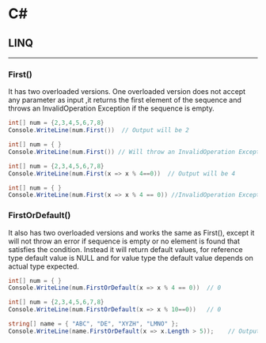 # C# 


## LINQ
---
### First()
It has two overloaded versions. One overloaded version does not accept any parameter as input ,it returns the first element of the sequence and throws an InvalidOperation Exception if the sequence is empty.
```c#
int[] num = {2,3,4,5,6,7,8}  
Console.WriteLine(num.First())  // Output will be 2
```
```c#
int[] num = { }  
Console.WriteLine(num.First()) // Will throw an InvalidOperation Exception
```
```c#
int[] num = {2,3,4,5,6,7,8}  
Console.WriteLine(num.First(x => x % 4==0))  // Output will be 4
```
```c#
int[] num = { }  
Console.WriteLine(num.First(x => x % 4 == 0)) //InvalidOperation Exception
```
### FirstOrDefault()
It also has two overloaded versions and works the same as First(), except it will not throw an error if sequence is empty or no element is found that
satisfies the condition. Instead it will return default values, for reference type default value is NULL and for value type the default value depends on actual type expected. 
```c#
int[] num = { }  
Console.WriteLine(num.FirstOrDefault(x => x % 4 == 0))  // 0
```
```c#
int[] num = {2,3,4,5,6,7,8}  
Console.WriteLine(num.FirstOrDefault(x => x % 10==0))   // 0
```
```c#
string[] name = { "ABC", "DE", "XYZH", "LMNO" };  
Console.WriteLine(name.FirstOrDefault(x => x.Length > 5));    // Output will be blank
```